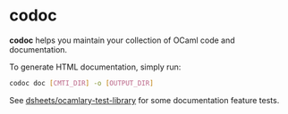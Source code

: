 # codoc

**codoc** helps you maintain your collection of OCaml code and documentation.

To generate HTML documentation, simply run:

```sh
codoc doc [CMTI_DIR] -o [OUTPUT_DIR]
```

See
[dsheets/ocamlary-test-library](https://github.com/dsheets/ocamlary-test-library)
for some documentation feature tests.
